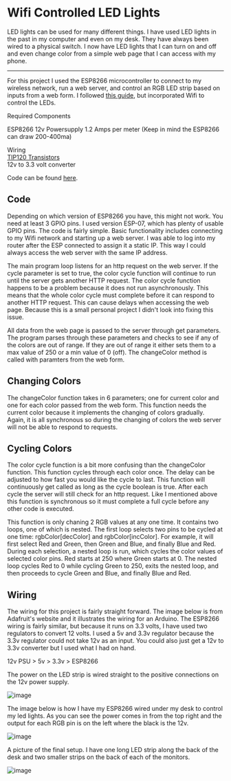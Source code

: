 # Wifi Controlled LED Lights

LED lights can be used for many different things. I have used LED lights in the past in my computer and even on my desk. They have always been wired to a physical switch. I now have LED lights that I can turn on and off and even change color from a simple web page that I can access with my phone.

* * *

For this project I used the ESP8266 microcontroller to connect to my wireless network, run a web server, and control an RGB LED strip based on inputs from a web form. I followed [this guide](https://learn.adafruit.com/rgb-led-strips), but incorporated Wifi to control the LEDs.

Required Components

ESP8266
12v Powersupply 1.2 Amps per meter (Keep in mind the ESP8266 can draw 200-400ma)

Wiring  
[TIP120 Transistors](http://www.banggood.com/10-Pcs-TIP120-NPN-TO-220-Darlington-Transistors-p-932779.html)  
12v to 3.3 volt converter

Code can be found [here](https://github.com/mgerb/wifi_leds/blob/master/wifi_RGB_strip.ino).

## Code

Depending on which version of ESP8266 you have, this might not work. You need at least 3 GPIO pins. I used version ESP-07, which has plenty of usable GPIO pins. The code is fairly simple. Basic functionality includes connecting to my Wifi network and starting up a web server. I was able to log into my router after the ESP connected to assign it a static IP. This way I could always access the web server with the same IP address.

The main program loop listens for an http request on the web server. If the cycle parameter is set to true, the color cycle function will continue to run until the server gets another HTTP request. The color cycle function happens to be a problem because it does not run asynchronously. This means that the whole color cycle must complete before it can respond to another HTTP request. This can cause delays when accessing the web page. Because this is a small personal project I didn't look into fixing this issue.

All data from the web page is passed to the server through get parameters. The program parses through these parameters and checks to see if any of the colors are out of range. If they are out of range it either sets them to a max value of 250 or a min value of 0 (off). The changeColor method is called with paramters from the web form.

## Changing Colors

The changeColor function takes in 6 parameters; one for current color and one for each color passed from the web form. This function needs the current color because it implements the changing of colors gradually. Again, it is all synchronous so during the changing of colors the web server will not be able to respond to requests.

## Cycling Colors

The color cycle function is a bit more confusing than the changeColor function. This function cycles through each color once. The delay can be adjusted to how fast you would like the cycle to last. This function will continuously get called as long as the cycle boolean is true. After each cycle the server will still check for an http request. Like I mentioned above this function is synchronous so it must complete a full cycle before any other code is executed.

This function is only chaning 2 RGB values at any one time. It contains two loops, one of which is nested. The first loop selects two pins to be cycled at one time: rgbColor[decColor] and rgbColor[incColor]. For example, it will first select Red and Green, then Green and Blue, and finally Blue and Red. During each selection, a nested loop is run, which cycles the color values of selected color pins. Red starts at 250 where Green starts at 0\. The nested loop cycles Red to 0 while cycling Green to 250, exits the nested loop, and then proceeds to cycle Green and Blue, and finally Blue and Red.

## Wiring

The wiring for this project is fairly straight forward. The image below is from Adafruit's website and it illustrates the wiring for an Arduino. The ESP8266 wiring is fairly similar, but because it runs on 3.3 volts, I have used two regulators to convert 12 volts. I used a 5v and 3.3v regulator because the 3.3v regulator could not take 12v as an input. You could also just get a 12v to 3.3v converter but I used what I had on hand.  

12v PSU > 5v > 3.3v > ESP8266  

The power on the LED strip is wired straight to the positive connections on the 12v power supply.

![image](https://learn.adafruit.com/system/assets/assets/000/002/692/medium800/led_strips_ledstripfet.gif?1396785823)  

The image below is how I have my ESP8266 wired under my desk to control my led lights. As you can see the power comes in from the top right and the output for each RGB pin is on the left where the black is the 12v.

![image](http://i.imgur.com/4p5CKOL.jpg)  

A picture of the final setup. I have one long LED strip along the back of the desk and two smaller strips on the back of each of the monitors.

![image](http://i.imgur.com/aI5clZW.jpg)